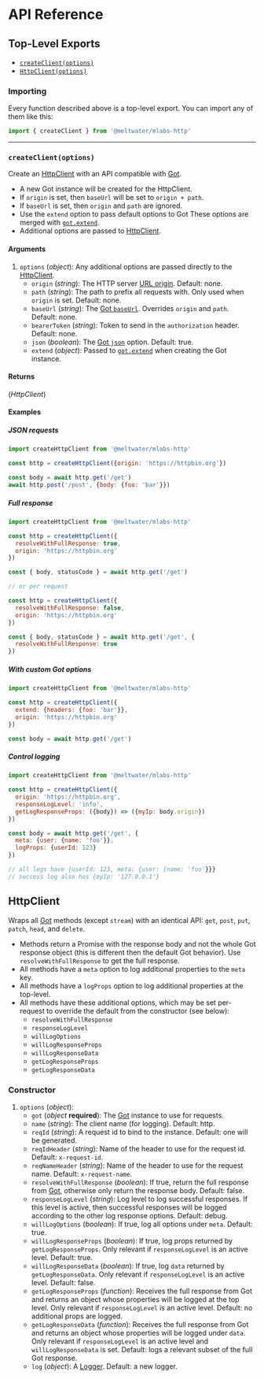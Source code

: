 # API Reference

## Top-Level Exports

- [`createClient(options)`](#createclientoptions)
- [`HttpClient(options)`](#httpclientoptions)

### Importing

Every function described above is a top-level export.
You can import any of them like this:

```js
import { createClient } from '@meltwater/mlabs-http'
```

---
### `createClient(options)`

Create an [HttpClient] with an API compatible with [Got].

- A new Got instance will be created for the HttpClient.
- If `origin` is set, then `baseUrl` will be set to `origin + path`.
- If `baseUrl` is set, then `origin` and `path` are ignored.
- Use the `extend` option to pass default options to Got
  These options are merged with [`got.extend`].
- Additional options are passed to [HttpClient].

#### Arguments

1. `options` (*object*):
   Any additional options are passed directly to the [HttpClient].
    - `origin` (*string*): The HTTP server [URL origin].
      Default: none.
    - `path` (*string*): The path to prefix all requests with.
      Only used when `origin` is set.
      Default: none.
    - `baseUrl` (*string*): The [Got `baseUrl`].
      Overrides `origin` and `path`.
      Default: none.
    - `bearerToken` (*string*): Token to send in the `authorization` header.
      Default: none.
    - `json` (*boolean*): The [Got `json`] option.
      Default: true.
    - `extend` (*object*): Passed to [`got.extend`] when creating the Got instance.

#### Returns

(*HttpClient*)

#### Examples

##### JSON requests

```js
import createHttpClient from '@meltwater/mlabs-http'

const http = createHttpClient({origin: 'https://httpbin.org'})

const body = await http.get('/get')
await http.post('/post', {body: {foo: 'bar'}})
```

##### Full response

```js
import createHttpClient from '@meltwater/mlabs-http'

const http = createHttpClient({
  resolveWithFullResponse: true,
  origin: 'https://httpbin.org'
})

const { body, statusCode } = await http.get('/get')

// or per request

const http = createHttpClient({
  resolveWithFullResponse: false,
  origin: 'https://httpbin.org'
})

const { body, statusCode } = await http.get('/get', {
  resolveWithFullResponse: true
})
```

##### With custom Got options

```js
import createHttpClient from '@meltwater/mlabs-http'

const http = createHttpClient({
  extend: {headers: {foo: 'bar'}},
  origin: 'https://httpbin.org'
})

const body = await http.get('/get')
```

##### Control logging

```js
import createHttpClient from '@meltwater/mlabs-http'

const http = createHttpClient({
  origin: 'https://httpbin.org',
  responseLogLevel: 'info',
  getLogResponseProps: ({body}) => ({myIp: body.origin})
})

const body = await http.get('/get', {
  meta: {user: {name: 'foo'}},
  logProps: {userId: 123}
})

// all logs have {userId: 123, meta: {user: {name: 'foo'}}}
// success log also has {myIp: '127.0.0.1'}
```

## HttpClient

Wraps all [Got] methods (except `stream`) with an identical API:
`get`, `post`, `put`, `patch`, `head`, and `delete`.

- Methods return a Promise with the response body
  and not the whole Got response object
  (this is different then the default Got behavior).
  Use `resolveWithFullResponse` to get the full response.
- All methods have a `meta` option to log additional properties to the `meta` key.
- All methods have a `logProps` option to log additional properties at the top-level.
- All methods have these additional options, which may be set per-request
  to override the default from the constructor (see below):
    - `resolveWithFullResponse`
    - `responseLogLevel`
    - `willLogOptions`
    - `willLogResponseProps`
    - `willLogResponseData`
    - `getLogResponseProps`
    - `getLogResponseData`

### Constructor

1. `options` (*object*):
    - `got` (*object* **required**):
      The [Got] instance to use for requests.
    - `name` (*string*): The client name (for logging).
      Default: http.
    - `reqId` (*string*): A request id to bind to the instance.
      Default: one will be generated.
    - `reqIdHeader` (*string*): Name of the header to use for the request id.
      Default: `x-request-id`.
    - `reqNameHeader` (*string*): Name of the header to use for the request name.
      Default: `x-request-name`.
    - `resolveWithFullResponse` (*boolean*): If true, return the full response from [Got],
      otherwise only return the response body.
      Default: false.
    - `responseLogLevel` (*string*): Log level to log successful responses.
      If this level is active, then successful responses
      will be logged according to the other log response options.
      Default: debug.
    - `willLogOptions` (*boolean*): If true, log all options under `meta`.
      Default: true.
    - `willLogResponseProps` (*boolean*): If true, log props returned
      by `getLogResponseProps`.
      Only relevant if `responseLogLevel` is an active level.
      Default: true.
    - `willLogResponseData` (*boolean*): If true, log `data` returned
      by `getLogResponseData`.
      Only relevant if `responseLogLevel` is an active level.
      Default: false.
    - `getLogResponseProps` (*function*): Receives the full response from Got
      and returns an object whose properties will be logged at the top level.
      Only relevant if `responseLogLevel` is an active level.
      Default: no additional props are logged.
    - `getLogResponseData` (*function*): Receives the full response from Got
      and returns an object whose properties will be logged under `data`.
      Only relevant if `responseLogLevel` is an active level
      and `willLogResponseData` is set.
      Default: logs a relevant subset of the full Got response.
    - `log` (*object*): A [Logger].
      Default: a new logger.

[HttpClient]: #httpclient
[Got]: https://github.com/sindresorhus/got
[Got `json`]: https://github.com/sindresorhus/got#json
[Got `baseUrl`]: https://github.com/sindresorhus/got#baseurl
[`got.extend`]: https://github.com/sindresorhus/got#gotextendoptions
[URL origin]: https://nodejs.org/api/url.html#url_url_strings_and_url_objects
[Logger]: https://github.com/meltwater/mlabs-logger
